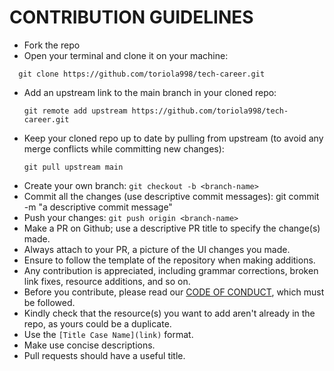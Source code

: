 # CONTRIBUTION GUIDELINES

- Fork the repo
- Open your terminal and clone it on your machine:
```
  git clone https://github.com/toriola998/tech-career.git
```
- Add an upstream link to the main branch in your cloned repo:
  ```
  git remote add upstream https://github.com/toriola998/tech-career.git
  ```
- Keep your cloned repo up to date by pulling from upstream (to avoid any merge conflicts while committing new changes):
  ```
  git pull upstream main
  ```
- Create your  own branch:  `git checkout -b <branch-name>`
- Commit all the changes (use descriptive commit messages): git commit -m "a descriptive commit message"
- Push your changes:  `git push origin <branch-name>`
- Make a PR on Github; use a descriptive PR title to specify the change(s) made.
- Always attach to your PR, a picture of the UI changes you made. 
- Ensure to follow the template of the repository when making additions. 
- Any contribution is appreciated, including grammar corrections, broken link fixes, resource additions, and so on.
- Before you contribute, please read our [CODE OF CONDUCT](./CODE_OF_CONDUCT.md), which must be followed.
- Kindly check that the resource(s) you want to add aren't already in the repo, as yours could be a duplicate.
- Use the `[Title Case Name](link)` format.
- Make use concise descriptions.
- Pull requests should have a useful title.
